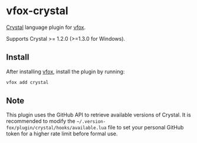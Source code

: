 # vfox-crystal
[Crystal](https://crystal-lang.org/) language plugin for [vfox](https://vfox.lhan.me/).

Supports Crystal >= 1.2.0 (>=1.3.0 for Windows).

## Install

After installing [vfox](https://github.com/version-fox/vfox), install the plugin by running:

```bash
vfox add crystal
```

## Note

This plugin uses the GitHub API to retrieve available versions of Crystal. It is recommended to modify the `~/.version-fox/plugin/crystal/hooks/available.lua` file to set your personal GitHub token for a higher rate limit before formal use.